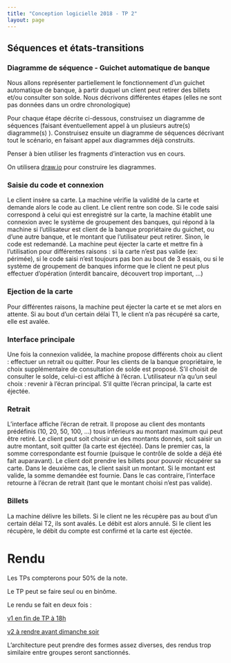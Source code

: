 ```yaml
---
title: "Conception logicielle 2018 - TP 2"
layout: page
---
```


## Séquences et états-transitions

### Diagramme de séquence - Guichet automatique de banque
Nous allons représenter partiellement le fonctionnement d’un guichet automatique de banque, à partir duquel un client peut retirer des billets et/ou consulter son solde. Nous décrivons différentes étapes (elles ne sont pas données dans un ordre chronologique)

Pour chaque étape décrite ci-dessous, construisez un diagramme de séquences (faisant éventuellement appel à un plusieurs autre(s) diagramme(s) ). Construisez ensuite un diagramme de séquences décrivant tout le scénario, en faisant appel aux diagrammes déjà construits.

Penser à bien utiliser les fragments d’interaction vus en cours.

On utilisera [draw.io](https://draw.io) pour construire les diagrammes.

### Saisie du code et connexion
Le client insère sa carte. La machine vérifie la validité de la carte et demande alors le code au client. Le client rentre son code. Si le code saisi correspond à celui qui est enregistré sur la carte, la machine établit une connexion avec le système de groupement des banques, qui répond à la machine si l’utilisateur est client de la banque propriétaire du guichet, ou d’une autre banque, et le montant que l’utilisateur peut retirer. Sinon, le code est redemandé. La machine peut éjecter la carte et mettre fin à l’utilisation pour différentes raisons : si la carte n’est pas valide (ex: périmée), si le code saisi n’est toujours pas bon au bout de 3 essais, ou si le système de groupement de banques informe que le client ne peut plus effectuer d’opération (interdit bancaire, découvert trop important, …)

### Ejection de la carte
Pour différentes raisons, la machine peut éjecter la carte et se met alors en attente. Si au bout d’un certain délai T1, le client n’a pas récupéré sa carte, elle est avalée.

### Interface principale
Une fois la connexion validée, la machine propose différents choix au client : effectuer un retrait ou quitter. Pour les clients de la banque propriétaire, le choix supplémentaire de consultation de solde est proposé. S’il choisit de consulter le solde, celui-ci est affiché à l’écran. L’utilisateur n’a qu’un seul choix : revenir à l’écran principal. S’il quitte l’écran principal, la carte est éjectée.

### Retrait
L’interface affiche l’écran de retrait. Il propose au client des montants prédéfinis (10, 20, 50, 100, …) tous inférieurs au montant maximum qui peut être retiré. Le client peut soit choisir un des montants donnés, soit saisir un autre montant, soit quitter (la carte est éjectée). Dans le premier cas, la somme correspondante est fournie (puisque le contrôle de solde a déjà été fait auparavant). Le client doit prendre les billets pour pouvoir récupérer sa carte. Dans le deuxième cas, le client saisit un montant. Si le montant est valide, la somme demandée est fournie. Dans le cas contraire, l’interface retourne à l’écran de retrait (tant que le montant choisi n’est pas valide).

### Billets
La machine délivre les billets. Si le client ne les récupère pas au bout d’un certain délai T2, ils sont avalés. Le débit est alors annulé. Si le client les récupère, le débit du compte est confirmé et la carte est éjectée.

# Rendu
Les TPs compterons pour 50% de la note.

Le TP peut se faire seul ou en binôme.

Le rendu se fait en deux fois :

[v1 en fin de TP à 18h](https://docs.google.com/forms/d/e/1FAIpQLSe83RoNpQusisLrUy_3O6eyd4Ob0us-rSi6oQS5ElJRb8q3oA/viewform?usp=sf_link)

[v2 à rendre avant dimanche soir](https://docs.google.com/forms/d/e/1FAIpQLSexsGtSZqBpsCTD0IPHc4SPz9UE0LmwXI9cLTTKRWYAc7IhFA/viewform?usp=sf_link)

L’architecture peut prendre des formes assez diverses, des rendus trop similaire entre groupes seront sanctionnés.

